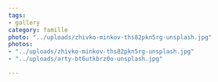 ```yaml
---
tags:
- gallery
category: famille
photo: "../uploads/zhivko-minkov-ths82pkn5rg-unsplash.jpg"
photos:
- "../uploads/zhivko-minkov-ths82pkn5rg-unsplash.jpg"
- "../uploads/arty-bt6utkbrz0o-unsplash.jpg"

---
```

